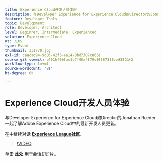 ```yaml
---
title: Experience Cloud开发人员体验
description: 与Developer Experience for Experience Cloud的Director的Jonathan Roeder一起了解Adobe Experience Cloud中的最新开发人员更新。 此会话作为Adobe Developers Live内容事件的一部分提供。
feature: Developer Tools
topic: Development
role: Developer, Architect
level: Beginner, Intermediate, Experienced
solution: Experience Cloud
kt: 7169
type: Event
thumbnail: 331770.jpg
exl-id: caacac94-9d03-42f3-aa14-0bd7307c863e
source-git-commit: e401bf0b5ac1e7f06a4576e36887358bed352162
workflow-type: tm+mt
source-wordcount: '81'
ht-degree: 0%

---
```


# Experience Cloud开发人员体验

与Developer Experience for Experience Cloud的Director的Jonathan Roeder一起了解Adobe Experience Cloud中的最新开发人员更新。

在中继续对话 **[Experience League社区](https://adobe.ly/36Yd3v6)**.

>[!VIDEO](https://video.tv.adobe.com/v/331770/?quality=12&learn=on&hidetitle=true)

单击 **[此处](/help/adobe-developers-live/assets/developer-experience.pdf)** 用于会话幻灯片。
